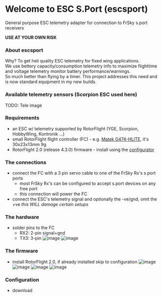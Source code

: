# Welcome to ESC S.Port (escsport)
General purpose ESC telemetry adapter for connection to FrSky s.port receivers

**USE AT YOUR OWN RISK**


### About escsport
Why? To get heli quality ESC telemetry for fixed wing applications.<br>
We use bettery capacity/consumption telemetry info to maximize flighttime and voltage telemetry monitor battery performance/warnings.<br>
So much better than flying by a timer.
This project addresses this need and is now standard equipment in my new builds.

### Available telemetry sensors (Scorpion ESC used here)
TODO: Tele image

### Requirements
- an ESC w/ telemetry supported by RotorFlight (YGE, Scorpion, HobbyWing, Kontronik ...)
- small RotorFlight flight controller (FC) - e.g. [Matek G474-HLITE](https://www.mateksys.com/?portfolio=g474-hlite), it's 30x23x13mm 9g
- RotorFlight 2.0 (release 4.3.0) firmware - install using the [configurator](https://github.com/rotorflight/rotorflight-configurator/releases/tag/release%2F2.0.0)

### The connections
- connect the FC with a 3 pin servo cable to one of the FrSky Rx's s.port ports
  - most FrSky Rx's can be configured to accept s.port devices on any free port
  - this connection will power the FC
- connect the ESC's telemetry signal and optionally the -ve/gnd, omit the +ve *this WILL damage certain setups*

### The hardware
- solder pins to the FC
  - RX2: 2-pin signal+gnd
  - TX3: 3-pin
  ![image](https://github.com/user-attachments/assets/ce2c73af-364c-4798-8e5b-c6b16d7c5de1)
![image](https://github.com/user-attachments/assets/2e61563e-ef2a-433b-ad23-9bace3d8ba95)

### The firmware
- install RotorFlight 2.0, if already installed skip to configuration
![image](https://github.com/user-attachments/assets/52785324-c523-4f01-8e00-82688117d3f6)
![image](https://github.com/user-attachments/assets/f56faef1-715e-4f5f-82e1-51d351a15f62)
![image](https://github.com/user-attachments/assets/4db3944a-f51e-4338-b6b0-f5cdf7c9ba95)
![image](https://github.com/user-attachments/assets/06b79911-5122-4ee9-9dba-aa3ace0f14b3)

### Configuration
- download 
